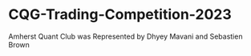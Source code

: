 # CQG-Trading-Competition-2023
Amherst Quant Club was Represented by Dhyey Mavani and Sebastien Brown
